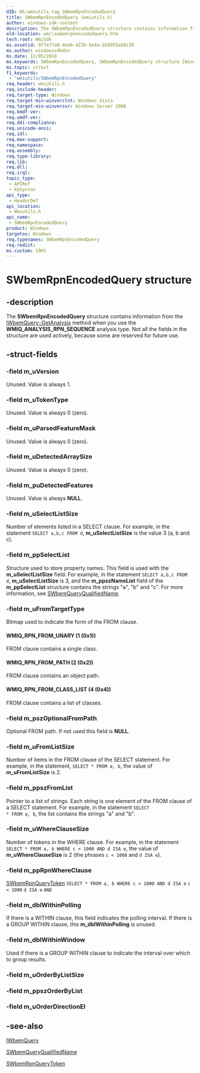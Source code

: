 ```yaml
---
UID: NS:wmiutils.tag_SWbemRpnEncodedQuery
title: SWbemRpnEncodedQuery (wmiutils.h)
author: windows-sdk-content
description: The SWbemRpnEncodedQuery structure contains information from the IWbemQuery::GetAnalysis method when you use the WMIQ_ANALYSIS_RPN_SEQUENCE analysis type. Not all the fields in the structure are used actively, because some are reserved for future use.
old-location: wmi\swbemrpnencodedquery.htm
tech.root: WmiSdk
ms.assetid: 0f7e77a8-4ee6-421b-be4a-b58055a58c39
ms.author: windowssdkdev
ms.date: 12/05/2018
ms.keywords: SWbemRpnEncodedQuery, SWbemRpnEncodedQuery structure [Windows Management Instrumentation], WMIQ_RPN_FROM_CLASS_LIST, WMIQ_RPN_FROM_PATH, WMIQ_RPN_FROM_UNARY, wmi.swbemrpnencodedquery, wmiutils/SWbemRpnEncodedQuery
ms.topic: struct
f1_keywords: 
 - "wmiutils/SWbemRpnEncodedQuery"
req.header: wmiutils.h
req.include-header: 
req.target-type: Windows
req.target-min-winverclnt: Windows Vista
req.target-min-winversvr: Windows Server 2008
req.kmdf-ver: 
req.umdf-ver: 
req.ddi-compliance: 
req.unicode-ansi: 
req.idl: 
req.max-support: 
req.namespace: 
req.assembly: 
req.type-library: 
req.lib: 
req.dll: 
req.irql: 
topic_type:
 - APIRef
 - kbSyntax
api_type:
 - HeaderDef
api_location:
 - Wmiutils.h
api_name:
 - SWbemRpnEncodedQuery
product: Windows
targetos: Windows
req.typenames: SWbemRpnEncodedQuery
req.redist: 
ms.custom: 19H1
---
```


# SWbemRpnEncodedQuery structure


## -description


The <b>SWbemRpnEncodedQuery</b> structure contains information from the <a href="https://docs.microsoft.com/windows/desktop/api/wmiutils/nf-wmiutils-iwbemquery-getanalysis">IWbemQuery::GetAnalysis</a> method when you use the <b>WMIQ_ANALYSIS_RPN_SEQUENCE</b> analysis type. Not all  the fields in the structure are used actively, because some are reserved for future use.


## -struct-fields




### -field m_uVersion

Unused.  Value is always 1.


### -field m_uTokenType

Unused.  Value is always 0 (zero).


### -field m_uParsedFeatureMask

Unused.  Value is always 0 (zero).


### -field m_uDetectedArraySize

Unused. Value is always 0 (zero).


### -field m_puDetectedFeatures

Unused. Value is always <b>NULL</b>.


### -field m_uSelectListSize

Number of elements listed in a SELECT clause. For example, in the statement <code>SELECT a,b,c FROM d</code>, <b>m_uSelectListSize</b> is the value 3 (a, b and c).


### -field m_ppSelectList

Structure used to store property names. This field is used  with the  <b>m_uSelectListSize</b> field. For example, in the statement <code>SELECT a,b,c FROM d</code>, <b>m_uSelectListSize</b> is 3, and the <b>m_ppszNameList</b> field of the <b>m_ppSelectList</b> structure contains the strings "a", "b" and "c". For more information, see <a href="https://docs.microsoft.com/windows/win32/api/wmiutils/ns-wmiutils-swbemqueryqualifiedname">SWbemQueryQualifiedName</a>.


### -field m_uFromTargetType

Bitmap used to indicate  the form of the FROM clause.



#### WMIQ_RPN_FROM_UNARY (1 (0x1))

FROM clause contains a single class.



#### WMIQ_RPN_FROM_PATH (2 (0x2))

FROM clause contains an object path.



#### WMIQ_RPN_FROM_CLASS_LIST (4 (0x4))

FROM clause contains a list of classes.


### -field m_pszOptionalFromPath

Optional FROM path. If not used this field is <b>NULL</b>.


### -field m_uFromListSize

Number of items in the FROM clause of the SELECT statement.  For example, in the statement, <code>SELECT * FROM  a, b</code>, the value of <b>m_uFromListSize</b> is 2.


### -field m_ppszFromList

Pointer to a list of strings. Each string is one element of the FROM clause of a SELECT statement.  For example, in the statement <code>SELECT * FROM a, b</code>, the list  contains the strings "a" and "b".


### -field m_uWhereClauseSize

Number of tokens in the WHERE clause. For example, in the statement <code>SELECT  * FROM a, b WHERE c &lt; 1000 AND d ISA e</code>, the value of <b>m_uWhereClauseSize</b> is 2 (the phrases <code>c &lt; 1000</code> and <code>d ISA e</code>).


### -field m_ppRpnWhereClause

<a href="https://docs.microsoft.com/windows/win32/api/wmiutils/ns-wmiutils-swbemrpnquerytoken">SWbemRpnQueryToken</a>
<code>SELECT * FROM a, b WHERE c &lt; 1000 AND d ISA e</code>
<code>c &lt; 1000</code>
<code>d ISA e</code>
<code>AND</code>

### -field m_dblWithinPolling

If there is a WITHIN clause, this field indicates the polling interval. If there is a GROUP WITHIN  clause, this <b>m_dblWithinPolling</b> is unused.


### -field m_dblWithinWindow

Used if there is  a GROUP WITHIN clause to indicate the interval over which to group results.


### -field m_uOrderByListSize

 


### -field m_ppszOrderByList

 


### -field m_uOrderDirectionEl

 




## -see-also




<a href="https://docs.microsoft.com/windows/desktop/api/wmiutils/nn-wmiutils-iwbemquery">IWbemQuery</a>



<a href="https://docs.microsoft.com/windows/win32/api/wmiutils/ns-wmiutils-swbemqueryqualifiedname">SWbemQueryQualifiedName</a>



<a href="https://docs.microsoft.com/windows/win32/api/wmiutils/ns-wmiutils-swbemrpnquerytoken">SWbemRpnQueryToken</a>
 

 

